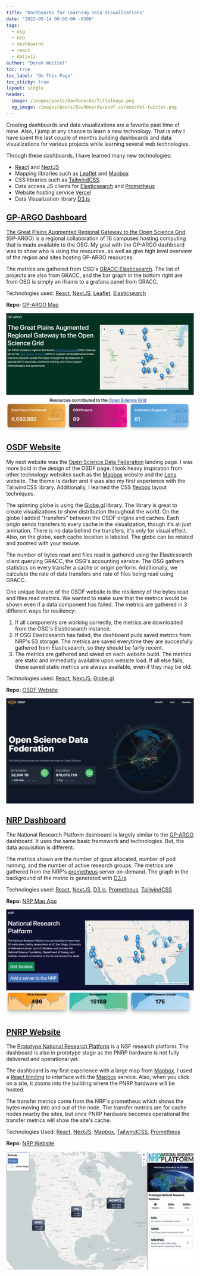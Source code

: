 ```yaml
---
title: "Dashboards for Learning Data Visualizations"
date: "2022-09-14 00:00:00 -0500"
tags:
  - osg
  - nrp
  - dashboards
  - react
  - dataviz
author: "Derek Weitzel"
toc: true
toc_label: "On This Page"
toc_sticky: true
layout: single
header:
  image: /images/posts/Dashboards/TitleImage.png
  og_image: /images/posts/Dashboards/osdf-screenshot-twitter.png
---
```



Creating dashboards and data visualizations are a favorite past time of mine.  Also, I jump at any chance to learn a new technology.  That is why I have spent the last couple of months building dashboards and data visualizations for various projects while learning several web technologies.

Through these dashboards, I have learned many new technologies:
- [React][React] and [NextJS][NextJS]
- Mapping libraries such as [Leaflet][Leaflet] and [Mapbox][Mapbox]
- CSS libraries such as [TailwindCSS](TailwindCSS)
- Data access JS clients for [Elasticsearch](Elasticsearch) and [Prometheus](Prometheus)
- Website hosting service [Vercel](Vercel)
- Data Visualization library [D3.js](D3.js)

## [GP-ARGO Dashboard](https://gp-argo.greatplains.net/)

[The Great Plains Augmented Regional Gateway to the Open Science Grid](https://gp-argo.greatplains.net/) (GP-ARGO) is a regional collaboration of 16 campuses hosting computing that is made available to the OSG.  My goal with the GP-ARGO dashboard was to show who is using the resources, as well as give high level overview of the region and sites hosting GP-ARGO resources.

The metrics are gathered from OSG's [GRACC Elasticsearch](https://gracc.opensciencegrid.org/).  The list of projects are also from GRACC, and the bar graph in the bottom right are from OSG is simply an iframe to a grafana panel from GRACC.

Technologies used: [React], [NextJS], [Leaflet], [Elasticsearch]

**Repo:** [GP-ARGO Map](https://github.com/djw8605/gp-argo-map)

[![GP-ARGO](/images/posts/Dashboards/gp-argo-screenshot.png)](https://gp-argo.greatplains.net/)

## [OSDF Website](https://osdf.osg-htc.org/)

My next website was the [Open Science Data Federation](https://osdf.osg-htc.org/) landing page.  I was more bold in the design of the OSDF page.  I took heavy inspiration from other technology websites such as the [Mapbox](https://www.mapbox.com/) website and the [Lens](https://k8slens.dev/) website.  The theme is darker and it was also my first experience with the TailwindCSS library.  Additionally, I learned the CSS [flexbox](https://en.wikipedia.org/wiki/CSS_Flexible_Box_Layout) layout techniques.

The spinning globe is using the [Globe.gl](https://globe.gl/) library.  The library is great to create visualizations to show distribution throughout the world.  On the globe I added "transfers" between the OSDF origins and caches.  Each origin sends transfers to every cache in the visualization, though it's all just animation.  There is no data behind the transfers, it's only for visual effect.  Also, on the globe, each cache location is labeled.  The globe can be rotated and zoomed with your mouse.

The number of bytes read and files read is gathered using the Elasticsearch client querying GRACC, the OSG's accounting service.  The OSG gathers statistics on every transfer a cache or origin perform.  Additionally, we calculate the rate of data transfers and rate of files being read using GRACC.

One unique feature of the OSDF website is the resiliency of the bytes read and files read metrics.  We wanted to make sure that the metrics would be shown even if a data component has failed.  The metrics are gathered in 3 different ways for resiliency:
1. If all components are working correctly, the metrics are downloaded from the OSG's Elasticsearch instance.
2. If OSG Elasticsearch has failed, the dashboard pulls saved metrics from NRP's S3 storage.  The metrics are saved everytime they are succesfully gathered from Elasticsearch, so they should be fairly recent.
3. The metrics are gathered and saved on each website build.  The metrics are static and immediatly available upon website load.  If all else fails, these saved static metrics are always available, even if they may be old.

Technologies used: [React], [NextJS], [Globe.gl](https://globe.gl/)

**Repo:** [OSDF Website](https://github.com/djw8605/osdf-website)

[![OSDF](/images/posts/Dashboards/osdf-screenshot.png)](https://osdf.osg-htc.org/)

## [NRP Dashboard](https://dash.nrp-nautilus.io/)

The National Research Platform dashboard is largely similar to the [GP-ARGO](#gp-argo-dashboard) dashboard.  It uses the same basic framework and technologies.  But, the data acquisition is different.

The metrics shown are the number of gpus allocated, number of pod running, and the number of active research groups.  The metrics are gathered from the NRP's [prometheus](https://prometheus.io/) server on-demand.  The graph in the background of the metric is generated with [D3.js](https://d3js.org/).

Technologies used: [React], [NextJS], [D3.js], [Prometheus], [TailwindCSS]

**Repo:** [NRP Map App](https://github.com/djw8605/nrp-map-app)

[![NRP Dashboard](/images/posts/Dashboards/nrp-dashboard-screenshot.png)](https://dash.nrp-nautilus.io/)

## [PNRP Website](https://nrp-website.vercel.app/)

The [Prototype National Research Platform](https://www.nsf.gov/awardsearch/showAward?AWD_ID=2112167&HistoricalAwards=false) is a NSF research platform.  The dashboard is also in prototype stage as the PNRP hardware is not fully delivered and operational yet.

The dashboard is my first experience with a large map from [Mapbox].  I used a [React binding](https://visgl.github.io/react-map-gl/) to interface with the [Mapbox] service.  Also, when you click on a site, it zooms into the building where the PNRP hardware will be hosted.

The transfer metrics come from the NRP's prometheus which shows the bytes moving into and out of the node.  The transfer metrics are for cache nodes nearby the sites, but once PNRP hardware becomes operational the transfer metrics will show the site's cache.

Technologies Used: [React], [NextJS], [Mapbox], [TailwindCSS], [Prometheus]

**Repo:** [NRP Website](https://github.com/djw8605/nrp-website)

[![PNRP Website](/images/posts/Dashboards/nrp-website-screenshot.png)](https://nrp-website.vercel.app/)


[React]: https://reactjs.org/
[NextJS]: https://nextjs.org/
[Leaflet]: https://leafletjs.com/
[Mapbox]: https://www.mapbox.com/
[TailwindCSS]: https://tailwindcss.com/
[Elasticsearch]: https://github.com/elastic/elasticsearch-js
[Prometheus]: https://github.com/siimon/prom-client
[Vercel]: https://vercel.com/
[D3.js]: https://d3js.org/
